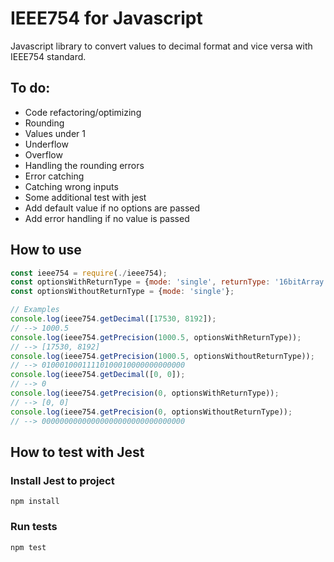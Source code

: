 # IEEE754 for Javascript
Javascript library to convert values to decimal format and vice versa with IEEE754 standard.

## To do:

* Code refactoring/optimizing
* Rounding
* Values under 1
* Underflow
* Overflow
* Handling the rounding errors
* Error catching
* Catching wrong inputs
* Some additional test with jest
* Add default value if no options are passed
* Add error handling if no value is passed

## How to use
```javascript
const ieee754 = require(./ieee754);
const optionsWithReturnType = {mode: 'single', returnType: '16bitArray'};
const optionsWithoutReturnType = {mode: 'single'};

// Examples
console.log(ieee754.getDecimal([17530, 8192]);
// --> 1000.5
console.log(ieee754.getPrecision(1000.5, optionsWithReturnType));
// --> [17530, 8192]
console.log(ieee754.getPrecision(1000.5, optionsWithoutReturnType));
// --> 01000100011110100010000000000000
console.log(ieee754.getDecimal([0, 0]);
// --> 0
console.log(ieee754.getPrecision(0, optionsWithReturnType));
// --> [0, 0]
console.log(ieee754.getPrecision(0, optionsWithoutReturnType));
// --> 00000000000000000000000000000000
```

## How to test with Jest
### Install Jest to project
```
npm install
```
### Run tests
```
npm test
```